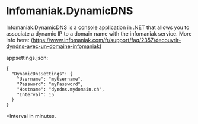 # Infomaniak.DynamicDNS

Infomaniak.DynamicDNS is a console application in .NET that allows you to associate a dynamic IP to a domain name with the infomaniak service.
More info here: (https://www.infomaniak.com/fr/support/faq/2357/decouvrir-dyndns-avec-un-domaine-infomaniak)

appsettings.json: 

    {
	  "DynamicDnsSettings": {
	    "Username": "myUsername",
	    "Password": "myPassword",
	    "Hostname": "dyndns.mydomain.ch",
	    "Interval": 15 
	  }
	}

*Interval in minutes.
